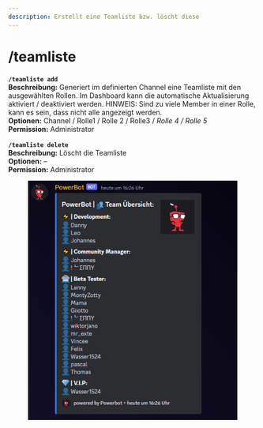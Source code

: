 ```yaml
---
description: Erstellt eine Teamliste bzw. löscht diese
---
```


# /teamliste

**`/teamliste add`**\
**Beschreibung:** Generiert im definierten Channel eine Teamliste mit den ausgewählten Rollen. Im Dashboard kann die automatische Aktualisierung aktiviert / deaktiviert werden. HINWEIS: Sind zu viele Member in einer Rolle, kann es sein, dass nicht alle angezeigt werden.\
**Optionen:** Channel / Rolle1 / Rolle 2 / Rolle3 / _Rolle 4 / Rolle 5_\
**Permission:** Administrator

**`/teamliste delete`**\
**Beschreibung:** Löscht die Teamliste\
**Optionen:** –\
**Permission:** Administrator

<div align="left">

<figure><img src="../../.gitbook/assets/image (2) (1) (1) (1).png" alt=""><figcaption></figcaption></figure>

</div>
